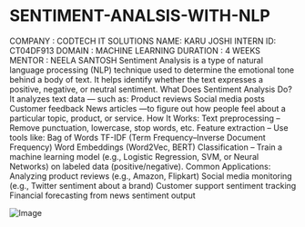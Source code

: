 # SENTIMENT-ANALSIS-WITH-NLP
COMPANY : CODTECH IT SOLUTIONS NAME: KARU JOSHI INTERN ID: CT04DF913 DOMAIN : MACHINE LEARNING DURATION : 4 WEEKS MENTOR : NEELA SANTOSH Sentiment Analysis is a type of natural language processing (NLP) technique used to determine the emotional tone behind a body of text. It helps identify whether the text expresses a positive, negative, or neutral sentiment. What Does Sentiment Analysis Do? It analyzes text data — such as: Product reviews Social media posts Customer feedback News articles —to figure out how people feel about a particular topic, product, or service. How It Works: Text preprocessing – Remove punctuation, lowercase, stop words, etc. Feature extraction – Use tools like: Bag of Words TF-IDF (Term Frequency–Inverse Document Frequency) Word Embeddings (Word2Vec, BERT) Classification – Train a machine learning model (e.g., Logistic Regression, SVM, or Neural Networks) on labeled data (positive/negative). Common Applications: Analyzing product reviews (e.g., Amazon, Flipkart) Social media monitoring (e.g., Twitter sentiment about a brand) Customer support sentiment tracking Financial forecasting from news sentiment output

![Image](https://github.com/user-attachments/assets/12fcc21e-3e58-488d-917e-9ec5f85590d1)
